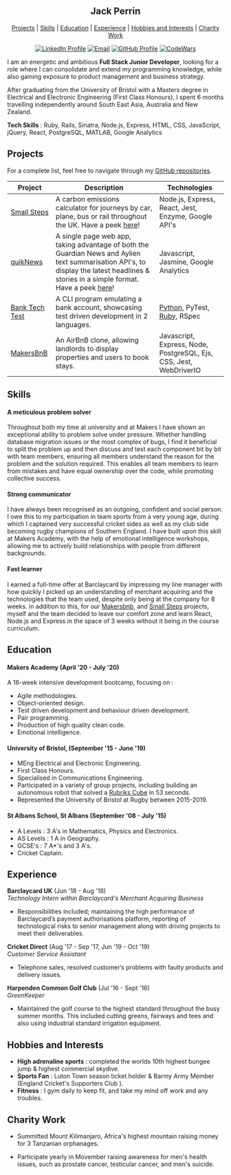 <div align="center">

## Jack Perrin

[Projects](#projects) | [Skills](#skills) | [Education](#education) | [Experience](#experience) | [Hobbies and Interests](#hobbies-and-interests) | [ Charity Work ](#Charity-Work)

[![LinkedIn Profile]](https://www.linkedin.com/in/jack-perrin-b8a447111/)
[![Email]](mailto:perrinjack96@gmail.com)
[![GitHub Profile]](https://github.com/perrinjack)
[![CodeWars]](https://www.codewars.com/users/perrinjack96)

</div>

I am an energetic and ambitious **Full Stack Junior Developer**, looking for a role where I can consolidate and extend my programming knowledge, while also gaining exposure to product management and business strategy.

After graduating from the University of Bristol with a Masters degree in Electrical and Electronic Engineering (First Class Honours), I spent 6 months travelling independently around South East Asia, Australia and New Zealand.

**Tech Skills** : Ruby, Rails, Sinatra, Node.js, Express, HTML, CSS, JavaScript, jQuery, React, PostgreSQL, MATLAB, Google Analytics

## Projects

For a complete list, feel free to navigate through my [GitHub repositories](https://github.com/perrinjack?tab=repositories).

| Project                                                           | Description                                                                                                                                                                                                            | Technologies                                                                                                                 |
| ----------------------------------------------------------------- | ---------------------------------------------------------------------------------------------------------------------------------------------------------------------------------------------------------------------- | ---------------------------------------------------------------------------------------------------------------------------- |
| [Small Steps](https://github.com/perrinjack/Small_Steps)          | A carbon emissions calculator for journeys by car, plane, bus or rail throughout the UK. Have a peek [here](https://small-steps2020.herokuapp.com/)!                                                                   | Node.js, Express, React, Jest, Enzyme, Google API's                                                                          |
| [quikNews](https://github.com/perrinjack/quicknews)               | A single page web app, taking advantage of both the Guardian News and Aylien text summarisation API's, to display the latest headlines & stories in a simple format. Have a peek [here](https://quicknews.imfast.io/)! | Javascript, Jasmine, Google Analytics                                                                                        |
| [Bank Tech Test](https://github.com/perrinjack/Bank-Tech-Test-Py) | A CLI program emulating a bank account, showcasing test driven development in 2 languages.                                                                                                                             | [Python](https://github.com/perrinjack/Bank-Tech-Test-Py), PyTest, [Ruby](https://github.com/perrinjack/BankTechTest), RSpec |
| [MakersBnB](https://github.com/perrinjack/MakersBnB)              | An AirBnB clone, allowing landlords to display properties and users to book stays.                                                                                                                                     | Javascript, Express, Node, PostgreSQL, Ejs, CSS, Jest, WebDriverIO                                                           |

## Skills

#### A meticulous problem solver

Throughout both my time at university and at Makers I have shown an exceptional ability to problem solve under pressure. Whether handling database migration issues or the most complex of bugs, I find it beneficial to split the problem up and then discuss and test each component bit by bit with team members, ensuring all members understand the reason for the problem and the solution required. This enables all team members to learn from mistakes and have equal ownership over the code, while promoting collective success.

#### Strong communicator

I have always been recognised as an outgoing, confident and social person. I owe this to my participation in team sports from a very young age, during which I captained very successful cricket sides as well as my club side becoming rugby champions of Southern England. I have built upon this skill at Makers Academy, with the help of emotional intelligence workshops, allowing me to actively build relationships with people from different backgrounds.

#### Fast learner

I earned a full-time offer at Barclaycard by impressing my line manager with how quickly I picked up an understanding of merchant acquiring and the technologies that the team used, despite only being at the company for 8 weeks. in addition to this, for our [Makersbnb](https://github.com/perrinjack/MakersBnB), and [Small Steps](https://github.com/perrinjack/Small_Steps) projects, myself and the team decided to leave our comfort zone and learn React, Node.js and Express in the space of 3 weeks without it being in the course curriculum.

## Education

#### Makers Academy (April '20 - July '20)

A 16-week intensive development bootcamp, focusing on :

- Agile methodologies.
- Object-oriented design.
- Test driven development and behaviour driven development.
- Pair programming.
- Production of high quality clean code.
- Emotional intelligence.

#### University of Bristol, (September '15 - June '19)

- MEng Electrical and Electronic Engineering.
- First Class Honours.
- Specialised in Communications Engineering.
- Participated in a variety of group projects, including building an autonomous robot that solved a [Rubriks Cube](https://www.youtube.com/watch?v=ekkY4wNfVEE) in 53 seconds.
- Represented the University of Bristol at Rugby between 2015-2019.

#### St Albans School, St Albans (September '08 - July '15)

- A Levels : 3 A's in Mathematics, Physics and Electronics.
- AS Levels : 1 A in Geography.
- GCSE's : 7 A\*'s and 3 A's.
- Cricket Captain.

## Experience

**Barclaycard UK** (Jun '18 - Aug '18)  
_Technology Intern within Barclaycard's Merchant Acquiring Business_

- Responsibilities included; maintaining the high performance of Barclaycard’s payment authorisations platform, reporting of technological risks to senior management along with driving projects to meet their deliverables.

**Cricket Direct** (Aug '17 - Sep '17, Jun '19 - Oct '19)  
_Customer Service Assistant_

- Telephone sales, resolved customer’s problems with faulty products and delivery issues.

**Harpenden Common Golf Club** (Jul '16 - Sept '16)  
_GreenKeeper_

- Maintained the golf course to the highest standard throughout the busy summer months. This included cutting greens, fairways and tees and also using industrial standard irrigation equipment.

## Hobbies and Interests

- **High adrenaline sports** : completed the worlds 10th highest bungee jump & highest commercial skydive.
- **Sports Fan** : Luton Town season ticket holder & Barmy Army Member (England Cricket's Supporters Club ).
- **Fitness** : I gym daily to keep fit, and take my mind off work and any troubles.

## Charity Work

- Summitted Mount Kilimanjaro, Africa's highest mountain raising money for 3 Tanzanian orphanages.

- Participate yearly in Movember raising awareness for men's health issues, such as prostate cancer, testicular cancer, and men's suicide.

<!-- Badges n stuff  -->

[linkedin profile]: https://img.shields.io/badge/LinkedIn-%232A6AC7?style=for-the-badge&logo=linkedin
[email]: https://img.shields.io/badge/Email-%23D14836?style=for-the-badge&logo=gmail&logoColor=white
[github profile]: https://img.shields.io/badge/GitHub-%23181717?style=for-the-badge&logo=github&logoColor=white
[codewars]: https://img.shields.io/badge/CodeWars-%23AD2C27?style=for-the-badge&logo=codewars&logoColor=white
